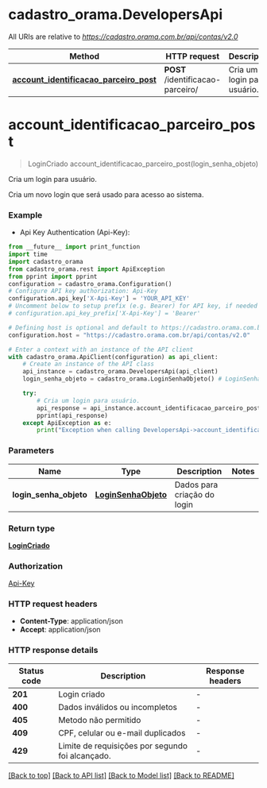 # cadastro_orama.DevelopersApi

All URIs are relative to *https://cadastro.orama.com.br/api/contas/v2.0*

Method | HTTP request | Description
------------- | ------------- | -------------
[**account_identificacao_parceiro_post**](DevelopersApi.md#account_identificacao_parceiro_post) | **POST** /identificacao-parceiro/ | Cria um login para usuário.


# **account_identificacao_parceiro_post**
> LoginCriado account_identificacao_parceiro_post(login_senha_objeto)

Cria um login para usuário.

Cria um novo login que será usado para acesso ao sistema.

### Example

* Api Key Authentication (Api-Key):
```python
from __future__ import print_function
import time
import cadastro_orama
from cadastro_orama.rest import ApiException
from pprint import pprint
configuration = cadastro_orama.Configuration()
# Configure API key authorization: Api-Key
configuration.api_key['X-Api-Key'] = 'YOUR_API_KEY'
# Uncomment below to setup prefix (e.g. Bearer) for API key, if needed
# configuration.api_key_prefix['X-Api-Key'] = 'Bearer'

# Defining host is optional and default to https://cadastro.orama.com.br/api/contas/v2.0
configuration.host = "https://cadastro.orama.com.br/api/contas/v2.0"

# Enter a context with an instance of the API client
with cadastro_orama.ApiClient(configuration) as api_client:
    # Create an instance of the API class
    api_instance = cadastro_orama.DevelopersApi(api_client)
    login_senha_objeto = cadastro_orama.LoginSenhaObjeto() # LoginSenhaObjeto | Dados para criação do login

    try:
        # Cria um login para usuário.
        api_response = api_instance.account_identificacao_parceiro_post(login_senha_objeto)
        pprint(api_response)
    except ApiException as e:
        print("Exception when calling DevelopersApi->account_identificacao_parceiro_post: %s\n" % e)
```

### Parameters

Name | Type | Description  | Notes
------------- | ------------- | ------------- | -------------
 **login_senha_objeto** | [**LoginSenhaObjeto**](LoginSenhaObjeto.md)| Dados para criação do login | 

### Return type

[**LoginCriado**](LoginCriado.md)

### Authorization

[Api-Key](../README.md#Api-Key)

### HTTP request headers

 - **Content-Type**: application/json
 - **Accept**: application/json

### HTTP response details
| Status code | Description | Response headers |
|-------------|-------------|------------------|
**201** | Login criado |  -  |
**400** | Dados inválidos ou incompletos |  -  |
**405** | Metodo não permitido |  -  |
**409** | CPF, celular ou e-mail duplicados |  -  |
**429** | Limite de requisições por segundo foi alcançado. |  -  |

[[Back to top]](#) [[Back to API list]](../README.md#documentation-for-api-endpoints) [[Back to Model list]](../README.md#documentation-for-models) [[Back to README]](../README.md)

